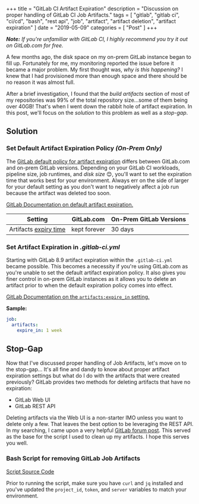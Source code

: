 +++
title = "GitLab CI Artifact Expiration"
description = "Discussion on proper handling of GitLab CI Job Artifacts."
tags = [
    "gitlab",
    "gitlab ci",
    "ci/cd",
    "bash",
    "rest api",
    "job",
    "artifact",
    "artifact deletion",
    "artifact expiration"
]
date = "2019-05-09"
categories = [
    "Post"
]
+++

_**Note:** If you're unfamiliar with GitLab CI, I highly recommend you try it out on GitLab.com for free._

A few months ago, the disk space on my on-prem GitLab instance began to fill up. Fortunately for me, my monitoring reported the issue before it became a major problem. My first thought was, _why is this happening?_ I knew that I had provisioned more than enough space and there should be no reason it was almost full.

After a brief investigation, I found that the _build artifacts_ section of most of my repositories was 99% of the total repository size...some of them being over 40GB! That's when I went down the rabbit hole of artifact expiration. In this post, we'll focus on the _solution_ to this problem as well as a _stop-gap_.

## Solution

### Set Default Artifact Expiration Policy _(On-Prem Only)_

The [GitLab default policy for artifact expiration](https://docs.gitlab.com/ee/user/gitlab_com/index.html#gitlab-cicd) differs between GitLab.com and on-prem GitLab versions. Depending on your GitLab CI workloads, pipeline size, job runtimes, and _disk size_ 😊, you'll want to set the expiration time that works best for your environment. Always err on the side of larger for your default setting as you don't want to negatively affect a job run because the artifact was deleted too soon.

[GitLab Documentation on default artifact expiration.](https://docs.gitlab.com/ee/user/admin_area/settings/continuous_integration.html#default-artifacts-expiration-core-only)

| **Setting** | **GitLab.com** | **On-Prem GitLab Versions** |
|---|---|---|
| Artifacts [expiry time](https://docs.gitlab.com/ee/ci/yaml/README.html#artifactsexpire_in) | kept forever | 30 days |

### Set Artifact Expiration in _.gitlab-ci.yml_

Starting with GitLab 8.9 artifact expiration within the `.gitlab-ci.yml` became possible. This becomes a necessity if you're using GitLab.com as you're unable to set the default artifact expiration policy. It also gives you finer control in on-prem GitLab instances as it allows you to delete an artifact prior to when the default expiration policy comes into effect.

[GitLab Documentation on the `artifacts:expire_in` setting.](https://docs.gitlab.com/ee/ci/yaml/#artifactsexpire_in)

**Sample:**

```yml
job:
  artifacts:
    expire_in: 1 week
```

## Stop-Gap

Now that I've discussed proper handling of Job Artifacts, let's move on to the stop-gap... It's all fine and dandy to know about proper artifact expiration settings but what do I do with the artifacts that were created previously? GitLab provides two methods for deleting artifacts that have no expiration:

* GitLab Web UI
* GitLab REST API

Deleting artifacts via the Web UI is a non-starter IMO unless you want to delete only a few. That leaves the best option to be leveraging the REST API. In my searching, I came upon a very helpful [GitLab forum post](https://forum.gitlab.com/t/remove-all-artifact-no-expire-options/9274/8). This served as the base for the script I used to clean up my artifacts. I hope this serves you well.

### Bash Script for removing GitLab Job Artifacts

[Script Source Code](https://gist.github.com/carceneaux/b75d483e3e0cb798ae60c424300d5a0b)

Prior to running the script, make sure you have `curl` and `jq` installed and you've updated the `project_id`, `token`, and `server` variables to match your environment.